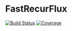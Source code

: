 # FastRecurFlux

[![Build Status](https://github.com/AStupidBear/FastRecurFlux.jl/workflows/CI/badge.svg)](https://github.com/AStupidBear/FastRecurFlux.jl/actions)
[![Coverage](https://codecov.io/gh/AStupidBear/FastRecurFlux.jl/branch/master/graph/badge.svg)](https://codecov.io/gh/AStupidBear/FastRecurFlux.jl)
